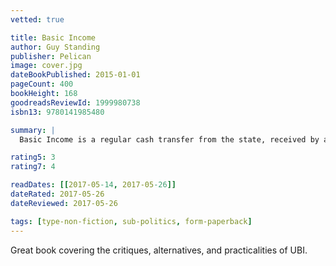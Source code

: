 ```yaml
---
vetted: true

title: Basic Income
author: Guy Standing
publisher: Pelican
image: cover.jpg
dateBookPublished: 2015-01-01
pageCount: 400
bookHeight: 168
goodreadsReviewId: 1999980738
isbn13: 9780141985480

summary: |
  Basic Income is a regular cash transfer from the state, received by all individual citizens. It is an acknowledgement that everyone plays a part in generating the wealth currently enjoyed only by a few. Political parties across the world are now adopting it as official policy and the idea generates headlines every day. Guy Standing has been at the forefront of thought about Basic Income for the past thirty years, and in this book he covers in authoritative detail its effects on the economy, poverty, work and labour; dissects and disproves the standard arguments against Basic Income; explains what we can learn from pilots across the world and illustrates exactly why a Basic Income has now become such an urgent necessity.

rating5: 3
rating7: 4

readDates: [[2017-05-14, 2017-05-26]]
dateRated: 2017-05-26
dateReviewed: 2017-05-26

tags: [type-non-fiction, sub-politics, form-paperback]
---
```


Great book covering the critiques, alternatives, and practicalities of UBI.
